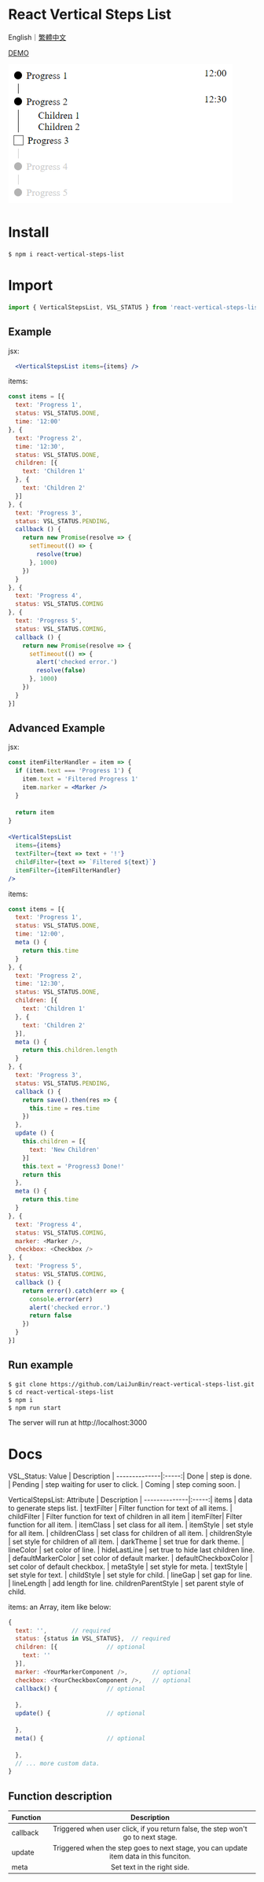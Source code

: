 # React Vertical Steps List

English｜[繁體中文](https://github.com/LaiJunBin/react-vertical-steps-list/blob/main/README-zh-tw.md#react-vertical-steps-list)

[DEMO](https://laijunbin.github.io/react-vertical-steps-list/index.html)

![demo.png](./demo.png)

# Install
```
$ npm i react-vertical-steps-list
```

# Import
```js
import { VerticalStepsList, VSL_STATUS } from 'react-vertical-steps-list'
```

## Example
jsx:
```jsx
  <VerticalStepsList items={items} />
```


items:
```js
const items = [{
  text: 'Progress 1',
  status: VSL_STATUS.DONE,
  time: '12:00'
}, {
  text: 'Progress 2',
  time: '12:30',
  status: VSL_STATUS.DONE,
  children: [{
    text: 'Children 1'
  }, {
    text: 'Children 2'
  }]
}, {
  text: 'Progress 3',
  status: VSL_STATUS.PENDING,
  callback () {
    return new Promise(resolve => {
      setTimeout(() => {
        resolve(true)
      }, 1000)
    })
  }
}, {
  text: 'Progress 4',
  status: VSL_STATUS.COMING
}, {
  text: 'Progress 5',
  status: VSL_STATUS.COMING,
  callback () {
    return new Promise(resolve => {
      setTimeout(() => {
        alert('checked error.')
        resolve(false)
      }, 1000)
    })
  }
}]
```

## Advanced Example

jsx:
```jsx
const itemFilterHandler = item => {
  if (item.text === 'Progress 1') {
    item.text = 'Filtered Progress 1'
    item.marker = <Marker />
  }

  return item
}

<VerticalStepsList
  items={items}
  textFilter={text => text + '!'}
  childFilter={text => `Filtered ${text}`}
  itemFilter={itemFilterHandler}
/>
```

items:
```js
const items = [{
  text: 'Progress 1',
  status: VSL_STATUS.DONE,
  time: '12:00',
  meta () {
    return this.time
  }
}, {
  text: 'Progress 2',
  time: '12:30',
  status: VSL_STATUS.DONE,
  children: [{
    text: 'Children 1'
  }, {
    text: 'Children 2'
  }],
  meta () {
    return this.children.length
  }
}, {
  text: 'Progress 3',
  status: VSL_STATUS.PENDING,
  callback () {
    return save().then(res => {
      this.time = res.time
    })
  },
  update () {
    this.children = [{
      text: 'New Children'
    }]
    this.text = 'Progress3 Done!'
    return this
  },
  meta () {
    return this.time
  }
}, {
  text: 'Progress 4',
  status: VSL_STATUS.COMING,
  marker: <Marker />,
  checkbox: <Checkbox />
}, {
  text: 'Progress 5',
  status: VSL_STATUS.COMING,
  callback () {
    return error().catch(err => {
      console.error(err)
      alert('checked error.')
      return false
    })
  }
}]
```

## Run example
```
$ git clone https://github.com/LaiJunBin/react-vertical-steps-list.git
$ cd react-vertical-steps-list
$ npm i
$ npm run start
```

The server will run at http://localhost:3000


# Docs

VSL_Status:
Value           | Description  |
--------------|:-----:|
Done    | step is done. |
Pending    | step waiting for user to click. |
Coming  | step coming soon. | 

VerticalStepsList:
Attribute           | Description  |
--------------|:-----:|
items    | data to generate steps list. |
textFilter    | Filter function for text of all items. |
childFilter  | Filter function for text of children in all item | 
itemFilter| Filter function for all item. |
itemClass | set class for all item.  |
itemStyle | set style for all item.  |
childrenClass | set class for children of all item.  |
childrenStyle | set style for children of all item. |
darkTheme |  set true for dark theme. |
lineColor |  set color of line.  |
hideLastLine |  set true to hide last children line.  |
defaultMarkerColor |  set color of default marker.  |
defaultCheckboxColor |  set color of default checkbox.  |
metaStyle |  set style for meta.  |
textStyle |  set style for text.  |
childStyle |  set style for child.  |
lineGap | set gap for line. |
lineLength | add length for line.
childrenParentStyle | set parent style of child.

items: an Array, item like below:
```js
{
  text: '',       // required
  status: {status in VSL_STATUS},  // required
  children: [{              // optional
    text: ''
  }],
  marker: <YourMarkerComponent />,       // optional
  checkbox: <YourCheckboxComponent />,   // optional
  callback() {              // optional

  },
  update() {                // optional

  },
  meta() {                  // optional

  },
  // ... more custom data.
}
```

## Function description
Function           | Description  |
--------------|:-----:|
callback    | Triggered when user click, if you return false, the step won't go to next stage. |
update    | Triggered when the step goes to next stage, you can update item data in this funciton. |
meta  | Set text in the right side. | 